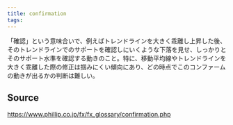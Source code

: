 ```yaml
---
title: confirmation
tags: 
---
```


「確認」という意味合いで、例えばトレンドラインを大きく乖離し上昇した後、そのトレンドラインでのサポートを確認しにいくような下落を見せ、しっかりとそのサポート水準を確認する動きのこと。特に、移動平均線やトレンドラインを大きく乖離した際の修正は掴みにくい傾向にあり、どの時点でこのコンファームの動きが出るかの判断は難しい。

## Source
https://www.phillip.co.jp/fx/fx_glossary/confirmation.php